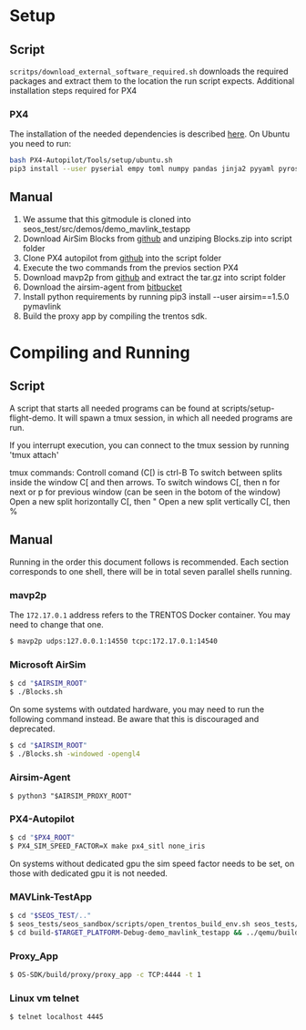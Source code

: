 # Setup
## Script
`scritps/download_external_software_required.sh` downloads the required packages and extract them to the location the run script expects.
Additional installation steps required for PX4

### PX4
The installation of the needed dependencies is described [here](https://docs.px4.io/main/en/dev_setup/dev_env_linux_ubuntu.html). On Ubuntu you need to run:
```sh
bash PX4-Autopilot/Tools/setup/ubuntu.sh
pip3 install --user pyserial empy toml numpy pandas jinja2 pyyaml pyros-genmsg packaging
```

## Manual

1. We assume that this gitmodule is cloned into seos_test/src/demos/demo_mavlink_testapp
2. Download AirSim Blocks from [github](https://github.com/microsoft/AirSim/releases/download/v1.7.0-linux/Blocks.zip) and unziping Blocks.zip into script folder
3. Clone PX4 autopilot from [github](https://github.com/PX4/PX4-Autopilot.git) into the script folder
4. Execute the two commands from the previos section PX4
5. Download mavp2p from [github](https://github.com/aler9/mavp2p/releases/download/v0.6.5/mavp2p_v0.6.5_linux_amd64.tar.gz) and extract the tar.gz into script folder
6. Download the airsim-agent from [bitbucket](https://bitbucket.cc.ebs.corp/users/paka101/repos/airsim-agent)
7. Install python requirements by running pip3 install --user airsim==1.5.0 pymavlink
8. Build the proxy app by compiling the trentos sdk.

# Compiling and Running

## Script
A script that starts all needed programs can be found at scripts/setup-flight-demo.
It will spawn a tmux session, in which all needed programs are run.

If you interrupt execution, you can connect to the tmux session by running 'tmux attach'

tmux commands:
Controll comand (C[) is ctrl-B
To switch between splits inside the window C[ and then arrows.
To switch windows C[, then n for next or p for previous window (can be seen in the botom of the window)
Open a new split horizontally C[, then "
Open a new split vertically C[, then %


## Manual
Running in the order this document follows is recommended.
Each section corresponds to one shell, there will be in total seven parallel shells running.

### mavp2p
The `172.17.0.1` address refers to the TRENTOS Docker container. You may need to change that one.
```sh
$ mavp2p udps:127.0.0.1:14550 tcpc:172.17.0.1:14540
```

### Microsoft AirSim
```sh
$ cd "$AIRSIM_ROOT"
$ ./Blocks.sh
```
On some systems with outdated hardware, you may need to run the following command instead.
Be aware that this is discouraged and deprecated.
```sh
$ cd "$AIRSIM_ROOT"
$ ./Blocks.sh -windowed -opengl4
```

### Airsim-Agent
```
$ python3 "$AIRSIM_PROXY_ROOT"
```

### PX4-Autopilot
```sh
$ cd "$PX4_ROOT"
$ PX4_SIM_SPEED_FACTOR=X make px4_sitl none_iris
```

On systems without dedicated gpu the sim speed factor needs to be set, on those with dedicated gpu it is not needed.

### MAVLink-TestApp
```sh
$ cd "$SEOS_TEST/.."
$ seos_tests/seos_sandbox/scripts/open_trentos_build_env.sh seos_tests/seos_sandbox/build-system.sh seos_tests/src/demos/demo_mavlink_testapp $TARGET_PLATFORM build-$TARGET_PLATFORM-Debug-demo_mavlink_testapp -DCMAKE_BUILD_TYPE=Debug
$ cd build-$TARGET_PLATFORM-Debug-demo_mavlink_testapp && ../qemu/build/aarch64-softmmu/qemu-system-aarch64 -machine virt,virtualization=on,highmem=off,secure=off -cpu cortex-a53 -nographic  -m size=3072M -serial mon:stdio -serial tcp:localhost:4444,server -serial telnet:localhost:4445,server -kernel images/capdl-loader-image-arm-qemu-arm-virt
```

### Proxy_App
```sh
$ OS-SDK/build/proxy/proxy_app -c TCP:4444 -t 1
```

### Linux vm telnet
```sh
$ telnet localhost 4445
```

